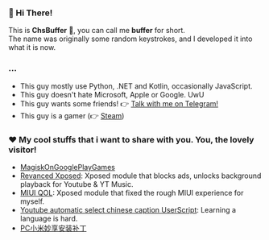 ### 👋 Hi There!

This is **ChsBuffer** 👦, you can call me **buffer** for short. <br>
The name was originally some random keystrokes, and I developed it into what it is now.

### ...
- This guy mostly use Python, .NET and Kotlin, occasionally JavaScript.
- This guy doesn't hate Microsoft, Apple or Google. UwU
- This guy wants some friends! 👉 [Talk with me on Telegram!][tme]
- This guy is a gamer (👉 [Steam][steam])

<!--
### 🤖 My devices
- 🖥️ PC i7-9700 + 32 GB RAM + RTX2060
- 💻 ThinkBook 16 G6+ AHP
- 📱 Xiaomi Pad 6 Pro
- 📱 OnePlus Ace 3V
-->

### ❤️ My cool stuffs that i want to share with you. **You**, the lovely visitor!
- [MagiskOnGooglePlayGames][hpesuperpower]
- [Revanced Xposed][rvxp]: Xposed module that blocks ads, unlocks background playback for Youtube & YT Music.
- [MIUI QOL][miuiqol]: Xposed module that fixed the rough MIUI experience for myself.
- [Youtube automatic select chinese caption UserScript][youtubechinesecaption]: Learning a language is hard.
- [PC小米妙享安装补丁][smartsharepatch]
<!--
<hr>

 [Have you seen Hatsune Miku? <br> She's not lost. She's just too cute and I want to show you guys!][mikupictures] -->


[hpesuperpower]: https://github.com/chsbuffer/hpesuperpower/releases/latest
[miuiqol]: https://modules.lsposed.org/module/io.github.chsbuffer.miuihelper
[rvxp]: https://github.com/chsbuffer/RevancedXposed/releases/latest
[smartsharepatch]: https://www.coolapk.com/feed/42297337
[youtubechinesecaption]: https://gist.github.com/chsbuffer/8990b3500c0a153bfcbe87e16f4a586e/raw/youtube-chinese-subtitle.user.js
[twitter]: https://twitter.com/chsbuffer
[steam]: https://steamcommunity.com/id/ChsBuffer
[tme]: https://t.me/chsbuffer
[mikupictures]: https://t.me/mikupictures
